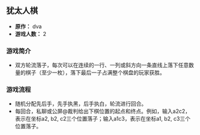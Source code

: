 ## 犹太人棋

- **原作：** dva
- **游戏人数：** 2

### 游戏简介
- 双方轮流落子，每次可以在连续的一行、一列或斜方向一条直线上落下任意数量的棋子（至少一枚），落下最后一子占满整个棋盘的玩家获胜。


### 游戏流程
- 随机分配先后手，先手执黑，后手执白，轮流进行回合。
- 每回合，私聊或公屏@裁判给出下棋位置的起点和终点。例如，输入a2c2，表示在坐标a2, b2, c2三个位置落子；输入a1c3，表示在坐标a1, b2, c3三个位置落子。